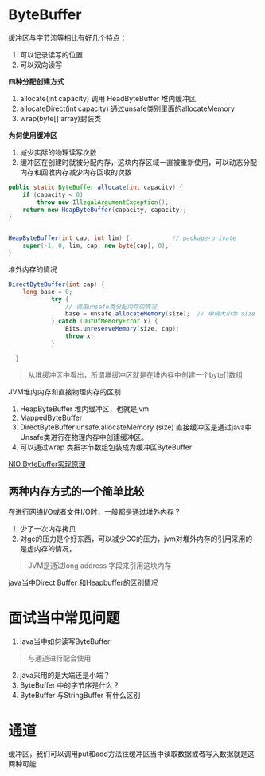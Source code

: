 # ByteBuffer

缓冲区与字节流等相比有好几个特点：
1. 可以记录读写的位置
2. 可以双向读写

**四种分配创建方式**

1. allocate(int capacity) 调用 HeadByteBuffer 堆内缓冲区
2. allocateDirect(int capacity)  通过unsafe类别里面的allocateMemory
3. wrap(byte[] array)封装类

**为何使用缓冲区**
1. 减少实际的物理读写次数
2. 缓冲区在创建时就被分配内存，这块内存区域一直被重新使用，可以动态分配内存和回收内存减少内存回收的次数


```java
public static ByteBuffer allocate(int capacity) {
    if (capacity < 0)
        throw new IllegalArgumentException();
    return new HeapByteBuffer(capacity, capacity);
}


HeapByteBuffer(int cap, int lim) {            // package-private
    super(-1, 0, lim, cap, new byte[cap], 0);
}

```

堆外内存的情况

```java
DirectByteBuffer(int cap) { 
    long base = 0;
            try {
                // 调用unsafe类分配内存的情况
                base = unsafe.allocateMemory(size);  // 申请大小为 size 的堆外内存空间
            } catch (OutOfMemoryError x) {
                Bits.unreserveMemory(size, cap);
                throw x;
            }
    
  }
```

>从堆缓冲区中看出，所谓堆缓冲区就是在堆内存中创建一个byte[]数组

JVM堆内内存和直接物理内存的区别

1. HeapByteBuffer 堆内缓冲区，也就是jvm
2. MappedByteBuffer 
3. DirectByteBuffer unsafe.allocateMemory (size) 直接缓冲区是通过java中Unsafe类进行在物理内存中创建缓冲区。
4. 可以通过wrap 类把字节数组包装成为缓冲区ByteBuffer

[NIO ByteBuffer实现原理 ](https://www.jianshu.com/p/451cc865d413)

## 两种内存方式的一个简单比较
在进行网络I/O或者文件I/O时，一般都是通过堆外内存？

1. 少了一次内存拷贝
2. 对gc的压力是个好东西，可以减少GC的压力，jvm对堆外内存的引用采用的是虚内存的情况，

> JVM是通过long address 字段来引用这块内存

[java当中Direct Buffer 和Heapbuffer的区别情况](https://sulangsss.github.io/2018/12/08/Java/Advance/ByteBuffer/#HeapByteBuffer)


# 面试当中常见问题
1. java当中如何读写ByteBuffer
>与通道进行配合使用
2. java采用的是大端还是小端？
3. ByteBuffer 中的字节序是什么？
4. ByteBuffer 与StringBuffer 有什么区别



# 通道
缓冲区，我们可以调用put和add方法往缓冲区当中读取数据或者写入数据就是这两种可能